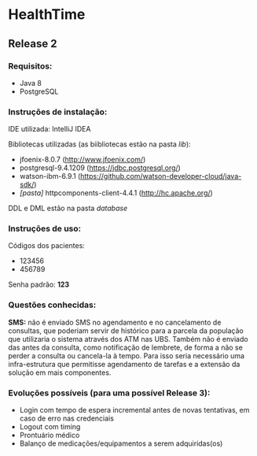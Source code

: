 # HealthTime

## Release 2

### Requisitos:
 - Java 8
 - PostgreSQL
 
### Instruções de instalação:
IDE utilizada: IntelliJ IDEA

Bibliotecas utilizadas (as biibliotecas estão na pasta _lib_): 
 - jfoenix-8.0.7 (http://www.jfoenix.com/)
 - postgresql-9.4.1209 (https://jdbc.postgresql.org/)
 - watson-ibm-6.9.1 (https://github.com/watson-developer-cloud/java-sdk/)
 - _[pasta]_ httpcomponents-client-4.4.1 (http://hc.apache.org/)
 
DDL e DML estão na pasta _database_

### Instruções de uso:
Códigos dos pacientes:
 - 123456
 - 456789

Senha padrão: **123**

### Questões conhecidas:

**SMS:** não é enviado SMS no agendamento e no cancelamento de consultas, que poderiam servir de histórico para a parcela da população que utilizaria o sistema através dos ATM nas UBS. Também não é enviado das antes da consulta, como notificação de lembrete, de forma a não se perder a consulta ou cancela-la à tempo. Para isso seria necessário uma infra-estrutura que permitisse agendamento de tarefas e a extensão da solução em mais componentes.

### Evoluções possíveis (para uma possível Release 3):
 - Login com tempo de espera incremental antes de novas tentativas, em caso de erro nas credenciais
 - Logout com timing
 - Prontuário médico
 - Balanço de medicações/equipamentos a serem adquiridas(os)
